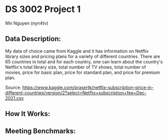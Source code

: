 # DS 3002 Project 1
Nhi Nguyen (nyn4tv)

## Data Description:
My data of choice came from Kaggle and it has information on Netflix library sizes and pricing plans for a variety of different countries. There are 65 countries in total and for each country, one can learn about the country's Netflix's total library size, total number of TV shows, total number of movies, price for basic plan, price for standard plan, and price for premium plan. 

Source: https://www.kaggle.com/prasertk/netflix-subscription-price-in-different-countries/version/2?select=Netflix+subscription+fee+Dec-2021.csv

## How It Works:

## Meeting Benchmarks:

